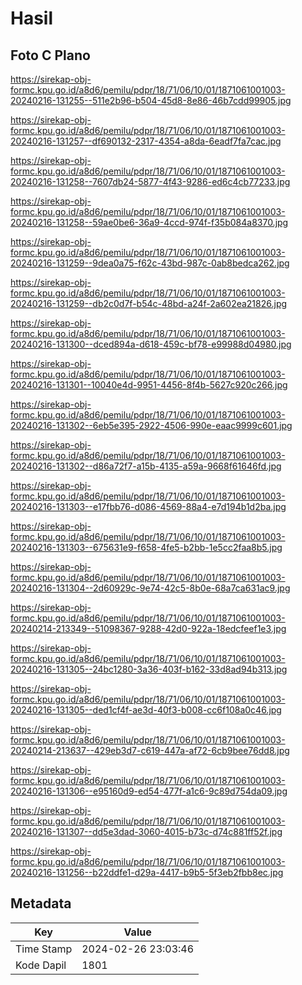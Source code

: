 # Hasil

## Foto C Plano

https://sirekap-obj-formc.kpu.go.id/a8d6/pemilu/pdpr/18/71/06/10/01/1871061001003-20240216-131255--511e2b96-b504-45d8-8e86-46b7cdd99905.jpg

https://sirekap-obj-formc.kpu.go.id/a8d6/pemilu/pdpr/18/71/06/10/01/1871061001003-20240216-131257--df690132-2317-4354-a8da-6eadf7fa7cac.jpg

https://sirekap-obj-formc.kpu.go.id/a8d6/pemilu/pdpr/18/71/06/10/01/1871061001003-20240216-131258--7607db24-5877-4f43-9286-ed6c4cb77233.jpg

https://sirekap-obj-formc.kpu.go.id/a8d6/pemilu/pdpr/18/71/06/10/01/1871061001003-20240216-131258--59ae0be6-36a9-4ccd-974f-f35b084a8370.jpg

https://sirekap-obj-formc.kpu.go.id/a8d6/pemilu/pdpr/18/71/06/10/01/1871061001003-20240216-131259--9dea0a75-f62c-43bd-987c-0ab8bedca262.jpg

https://sirekap-obj-formc.kpu.go.id/a8d6/pemilu/pdpr/18/71/06/10/01/1871061001003-20240216-131259--db2c0d7f-b54c-48bd-a24f-2a602ea21826.jpg

https://sirekap-obj-formc.kpu.go.id/a8d6/pemilu/pdpr/18/71/06/10/01/1871061001003-20240216-131300--dced894a-d618-459c-bf78-e99988d04980.jpg

https://sirekap-obj-formc.kpu.go.id/a8d6/pemilu/pdpr/18/71/06/10/01/1871061001003-20240216-131301--10040e4d-9951-4456-8f4b-5627c920c266.jpg

https://sirekap-obj-formc.kpu.go.id/a8d6/pemilu/pdpr/18/71/06/10/01/1871061001003-20240216-131302--6eb5e395-2922-4506-990e-eaac9999c601.jpg

https://sirekap-obj-formc.kpu.go.id/a8d6/pemilu/pdpr/18/71/06/10/01/1871061001003-20240216-131302--d86a72f7-a15b-4135-a59a-9668f61646fd.jpg

https://sirekap-obj-formc.kpu.go.id/a8d6/pemilu/pdpr/18/71/06/10/01/1871061001003-20240216-131303--e17fbb76-d086-4569-88a4-e7d194b1d2ba.jpg

https://sirekap-obj-formc.kpu.go.id/a8d6/pemilu/pdpr/18/71/06/10/01/1871061001003-20240216-131303--675631e9-f658-4fe5-b2bb-1e5cc2faa8b5.jpg

https://sirekap-obj-formc.kpu.go.id/a8d6/pemilu/pdpr/18/71/06/10/01/1871061001003-20240216-131304--2d60929c-9e74-42c5-8b0e-68a7ca631ac9.jpg

https://sirekap-obj-formc.kpu.go.id/a8d6/pemilu/pdpr/18/71/06/10/01/1871061001003-20240214-213349--51098367-9288-42d0-922a-18edcfeef1e3.jpg

https://sirekap-obj-formc.kpu.go.id/a8d6/pemilu/pdpr/18/71/06/10/01/1871061001003-20240216-131305--24bc1280-3a36-403f-b162-33d8ad94b313.jpg

https://sirekap-obj-formc.kpu.go.id/a8d6/pemilu/pdpr/18/71/06/10/01/1871061001003-20240216-131305--ded1cf4f-ae3d-40f3-b008-cc6f108a0c46.jpg

https://sirekap-obj-formc.kpu.go.id/a8d6/pemilu/pdpr/18/71/06/10/01/1871061001003-20240214-213637--429eb3d7-c619-447a-af72-6cb9bee76dd8.jpg

https://sirekap-obj-formc.kpu.go.id/a8d6/pemilu/pdpr/18/71/06/10/01/1871061001003-20240216-131306--e95160d9-ed54-477f-a1c6-9c89d754da09.jpg

https://sirekap-obj-formc.kpu.go.id/a8d6/pemilu/pdpr/18/71/06/10/01/1871061001003-20240216-131307--dd5e3dad-3060-4015-b73c-d74c881ff52f.jpg

https://sirekap-obj-formc.kpu.go.id/a8d6/pemilu/pdpr/18/71/06/10/01/1871061001003-20240216-131256--b22ddfe1-d29a-4417-b9b5-5f3eb2fbb8ec.jpg


## Metadata

| Key        | Value               |
| ---------- | ------------------- |
| Time Stamp | 2024-02-26 23:03:46 |
| Kode Dapil | 1801                |



